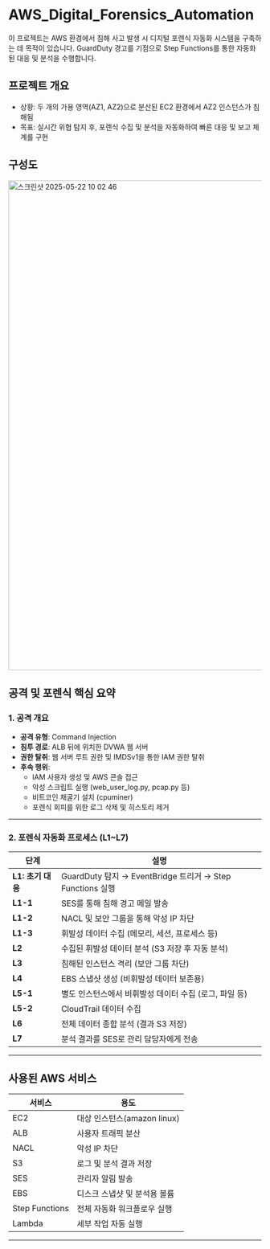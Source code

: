 # AWS_Digital_Forensics_Automation

이 프로젝트는 AWS 환경에서 침해 사고 발생 시 디지털 포렌식 자동화 시스템을 구축하는 데 목적이 있습니다. GuardDuty 경고를 기점으로 Step Functions를 통한 자동화된 대응 및 분석을 수행합니다.

## 프로젝트 개요
 - 상황: 두 개의 가용 영역(AZ1, AZ2)으로 분산된 EC2 환경에서 AZ2 인스턴스가 침해됨
 - 목표: 실시간 위협 탐지 후, 포렌식 수집 및 분석을 자동화하여 빠른 대응 및 보고 체계를 구현
  
 ## 구성도

<img width="975" alt="스크린샷 2025-05-22 10 02 46" src="https://github.com/user-attachments/assets/fbecd5b4-a301-4a27-aa8d-b6b5b2467fce" />


##  공격 및 포렌식 핵심 요약

###  1. 공격 개요

- **공격 유형**: Command Injection
- **침투 경로**: ALB 뒤에 위치한 DVWA 웹 서버
- **권한 탈취**: 웹 서버 루트 권한 및 IMDSv1을 통한 IAM 권한 탈취
- **후속 행위**:
  - IAM 사용자 생성 및 AWS 콘솔 접근
  - 악성 스크립트 실행 (web_user_log.py, pcap.py 등)
  - 비트코인 채굴기 설치 (cpuminer)
  - 포렌식 회피를 위한 로그 삭제 및 히스토리 제거

---

###  2. 포렌식 자동화 프로세스 (L1~L7)

| 단계 | 설명 |
|------|------|
| **L1: 초기 대응** | GuardDuty 탐지 → EventBridge 트리거 → Step Functions 실행 |
| **L1-1** | SES를 통해 침해 경고 메일 발송 |
| **L1-2** | NACL 및 보안 그룹을 통해 악성 IP 차단 |
| **L1-3** | 휘발성 데이터 수집 (메모리, 세션, 프로세스 등) |
| **L2** | 수집된 휘발성 데이터 분석 (S3 저장 후 자동 분석) |
| **L3** | 침해된 인스턴스 격리 (보안 그룹 차단) |
| **L4** | EBS 스냅샷 생성 (비휘발성 데이터 보존용) |
| **L5-1** | 별도 인스턴스에서 비휘발성 데이터 수집 (로그, 파일 등) |
| **L5-2** | CloudTrail 데이터 수집 |
| **L6** | 전체 데이터 종합 분석 (결과 S3 저장) |
| **L7** | 분석 결과를 SES로 관리 담당자에게 전송 |

---

##  사용된 AWS 서비스

| 서비스 | 용도 |
|--------|------|
| EC2    | 대상 인스턴스(amazon linux)|
| ALB    | 사용자 트래픽 분산 |
| NACL   | 악성 IP 차단 |
| S3     | 로그 및 분석 결과 저장 |
| SES    | 관리자 알림 발송 |
| EBS    | 디스크 스냅샷 및 분석용 볼륨 |
| Step Functions | 전체 자동화 워크플로우 실행 |
| Lambda | 세부 작업 자동 실행 |

---
